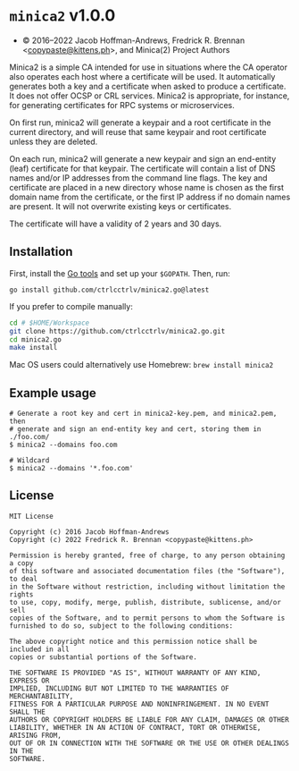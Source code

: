 # `minica2` v1.0.0

* © 2016–2022 Jacob Hoffman-Andrews, Fredrick R. Brennan &lt;copypaste@kittens.ph&gt;, and Minica(2) Project Authors

Minica2 is a simple CA intended for use in situations where the CA operator
also operates each host where a certificate will be used. It automatically
generates both a key and a certificate when asked to produce a certificate.
It does not offer OCSP or CRL services. Minica2 is appropriate, for instance,
for generating certificates for RPC systems or microservices.

On first run, minica2 will generate a keypair and a root certificate in the
current directory, and will reuse that same keypair and root certificate
unless they are deleted.

On each run, minica2 will generate a new keypair and sign an end-entity (leaf)
certificate for that keypair. The certificate will contain a list of DNS names
and/or IP addresses from the command line flags. The key and certificate are
placed in a new directory whose name is chosen as the first domain name from
the certificate, or the first IP address if no domain names are present. It
will not overwrite existing keys or certificates.

The certificate will have a validity of 2 years and 30 days.

## Installation

First, install the [Go tools](https://golang.org/dl/) and set up your `$GOPATH`.
Then, run:

`go install github.com/ctrlcctrlv/minica2.go@latest`

If you prefer to compile manually:

```bash
cd # $HOME/Workspace
git clone https://github.com/ctrlcctrlv/minica2.go.git
cd minica2.go
make install
```

Mac OS users could alternatively use Homebrew: `brew install minica2`

## Example usage

```
# Generate a root key and cert in minica2-key.pem, and minica2.pem, then
# generate and sign an end-entity key and cert, storing them in ./foo.com/
$ minica2 --domains foo.com

# Wildcard
$ minica2 --domains '*.foo.com'
```

## License

```
MIT License

Copyright (c) 2016 Jacob Hoffman-Andrews
Copyright (c) 2022 Fredrick R. Brennan <copypaste@kittens.ph>

Permission is hereby granted, free of charge, to any person obtaining a copy
of this software and associated documentation files (the "Software"), to deal
in the Software without restriction, including without limitation the rights
to use, copy, modify, merge, publish, distribute, sublicense, and/or sell
copies of the Software, and to permit persons to whom the Software is
furnished to do so, subject to the following conditions:

The above copyright notice and this permission notice shall be included in all
copies or substantial portions of the Software.

THE SOFTWARE IS PROVIDED "AS IS", WITHOUT WARRANTY OF ANY KIND, EXPRESS OR
IMPLIED, INCLUDING BUT NOT LIMITED TO THE WARRANTIES OF MERCHANTABILITY,
FITNESS FOR A PARTICULAR PURPOSE AND NONINFRINGEMENT. IN NO EVENT SHALL THE
AUTHORS OR COPYRIGHT HOLDERS BE LIABLE FOR ANY CLAIM, DAMAGES OR OTHER
LIABILITY, WHETHER IN AN ACTION OF CONTRACT, TORT OR OTHERWISE, ARISING FROM,
OUT OF OR IN CONNECTION WITH THE SOFTWARE OR THE USE OR OTHER DEALINGS IN THE
SOFTWARE.
```
